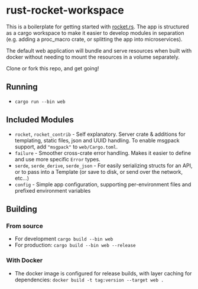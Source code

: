 # rust-rocket-workspace

This is a boilerplate for getting started with [rocket.rs](https://rocket.rs).
The app is structured as a cargo workspace to make it easier to develop
modules in separation (e.g. adding a proc_macro crate, or splitting the app into
microservices).

The default web application will bundle and serve resources when built with docker
without needing to mount the resources in a volume separately.

Clone or fork this repo, and get going!

## Running

 - `cargo run --bin web`

## Included Modules
- `rocket`, `rocket_contrib` - Self explanatory. Server crate & additions for 
templating, static files, json and UUID handling. To enable msgpack support, 
add `"msgpack"` to `web/Cargo.toml`.
- `failure` - Smoother cross-crate error handling. Makes it easier to define
and use more specific `Error` types.
- `serde`, `serde_derive`, `serde_json` - For easily serializing structs for
an API, or to pass into a Template (or save to disk, or send over the network, 
etc...)
- `config` - Simple app configuration, supporting per-environment files and
prefixed environment variables

## Building

### From source

- For development `cargo build --bin web`
- For production: `cargo build --bin web --release`

### With Docker

- The docker image is configured for release builds, with layer caching for
dependencies: `docker build -t tag:version --target web .`